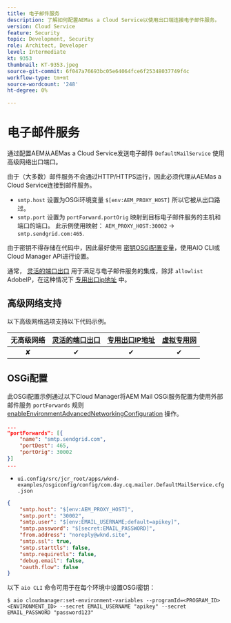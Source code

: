 ```yaml
---
title: 电子邮件服务
description: 了解如何配置AEMas a Cloud Service以使用出口端连接电子邮件服务。
version: Cloud Service
feature: Security
topic: Development, Security
role: Architect, Developer
level: Intermediate
kt: 9353
thumbnail: KT-9353.jpeg
source-git-commit: 6f047a76693bc05e64064fce6f25348037749f4c
workflow-type: tm+mt
source-wordcount: '248'
ht-degree: 0%

---
```



# 电子邮件服务

通过配置AEM从AEMas a Cloud Service发送电子邮件 `DefaultMailService` 使用高级网络出口端口。

由于（大多数）邮件服务不会通过HTTP/HTTPS运行，因此必须代理从AEMas a Cloud Service连接到邮件服务。

+ `smtp.host` 设置为OSGi环境变量 `$[env:AEM_PROXY_HOST]` 所以它被从出口路过。
+ `smtp.port` 设置为 `portForward.portOrig` 映射到目标电子邮件服务的主机和端口的端口。 此示例使用映射： `AEM_PROXY_HOST:30002` → `smtp.sendgrid.com:465`.

由于密钥不得存储在代码中，因此最好使用 [密钥OSGi配置变量](https://experienceleague.adobe.com/docs/experience-manager-cloud-service/implementing/deploying/configuring-osgi.html#secret-configuration-values)，使用AIO CLI或Cloud Manager API进行设置。

通常， [灵活的端口出口](../flexible-port-egress.md) 用于满足与电子邮件服务的集成，除非 `allowlist` AdobeIP，在这种情况下 [专用出口ip地址](../dedicated-egress-ip-address.md) 中。

## 高级网络支持

以下高级网络选项支持以下代码示例。

| 无高级网络 | [灵活的端口出口](../flexible-port-egress.md) | [专用出口IP地址](../dedicated-egress-ip-address.md) | [虚拟专用网](../vpn.md) |
|:-----:|:-----:|:------:|:---------:|
| ✘ | ✔ | ✔ | ✔ |

## OSGi配置

此OSGi配置示例通过以下Cloud Manager将AEM Mail OSGi服务配置为使用外部邮件服务 `portForwards` 规则 [enableEnvironmentAdvancedNetworkingConfiguration](https://www.adobe.io/experience-cloud/cloud-manager/reference/api/#operation/enableEnvironmentAdvancedNetworkingConfiguration) 操作。

```json
...
"portForwards": [{
    "name": "smtp.sendgrid.com",
    "portDest": 465,
    "portOrig": 30002
}]
...
```

+ `ui.config/src/jcr_root/apps/wknd-examples/osgiconfig/config/com.day.cq.mailer.DefaultMailService.cfg.json`

```json
{
    "smtp.host": "$[env:AEM_PROXY_HOST]",
    "smtp.port": "30002",
    "smtp.user": "$[env:EMAIL_USERNAME;default=apikey]",
    "smtp.password": "$[secret:EMAIL_PASSWORD]",
    "from.address": "noreply@wknd.site",
    "smtp.ssl": true,
    "smtp.starttls": false, 
    "smtp.requiretls": false,
    "debug.email": false,
    "oauth.flow": false
}
```

以下 `aio CLI` 命令可用于在每个环境中设置OSGi密钥：

```shell
$ aio cloudmanager:set-environment-variables --programId=<PROGRAM_ID> <ENVIRONMENT_ID> --secret EMAIL_USERNAME "apikey" --secret EMAIL_PASSWORD "password123"
```
